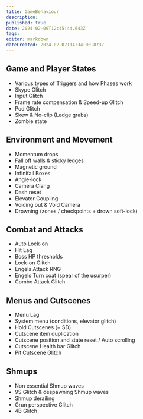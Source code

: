 ```yaml
---
title: GameBehaviour
description: 
published: true
date: 2024-02-09T12:45:44.643Z
tags: 
editor: markdown
dateCreated: 2024-02-07T14:34:00.873Z
---
```


## Game and Player States
- Various types of Triggers and how Phases work
- Skype Glitch
- Input Glitch
- Frame rate compensation & Speed-up Glitch
- Pod Glitch
- Skew & No-clip (Ledge grabs)
- Zombie state
## Environment and Movement
- Momentum drops
- Fall off walls & sticky ledges
- Magnetic ground
- Infinifall Boxes
- Angle-lock
- Camera Clang
- Dash reset
- Elevator Coupling 
- Voiding out & Void Camera
- Drowning (zones / checkpoints + drown soft-lock)
## Combat and Attacks
- Auto Lock-on
- Hit Lag
- Boss HP thresholds
- Lock-on Glitch
- Engels Attack RNG
- Engels Turn coat (spear of the usurper)
- Combo Attack Glitch
## Menus and Cutscenes
- Menu Lag
- System menu (conditions, elevator glitch)
- Hold Cutscenes (+ SD)
- Cutscene item duplication
- Cutscene position and state reset / Auto scrolling
- Cutscene Health bar Glitch
- Pit Cutscene Glitch
## Shmups
- Non essential Shmup waves
- 9S Glitch & despawning Shmup waves
- Shmup derailing 
- Grun perspective Glitch
- 4B Glitch




